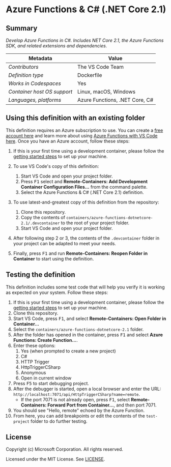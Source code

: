 # Azure Functions & C# (.NET Core 2.1)

## Summary

*Develop Azure Functions in C#. Includes NET Core 2.1, the Azure Functions SDK, and related extensions and dependencies.*

| Metadata | Value |  
|----------|-------|
| *Contributors* | The VS Code Team |
| *Definition type* | Dockerfile |
| *Works in Codespaces* | Yes |
| *Container host OS support* | Linux, macOS, Windows |
| *Languages, platforms* | Azure Functions, .NET Core, C# |

## Using this definition with an existing folder

This definition requires an Azure subscription to use. You can create a [free account here](https://azure.microsoft.com/en-us/free/serverless/) and learn more about using [Azure Functions with VS Code here](https://docs.microsoft.com/en-us/azure/azure-functions/functions-create-first-function-vs-code). Once you have an Azure account, follow these steps:

1. If this is your first time using a development container, please follow the [getting started steps](https://aka.ms/vscode-remote/containers/getting-started) to set up your machine.

2. To use VS Code's copy of this definition:
   1. Start VS Code and open your project folder.
   2. Press <kbd>F1</kbd> select and **Remote-Containers: Add Development Container Configuration Files...** from the command palette.
   3. Select the Azure Functions & C# (.NET Core 2.1) definition.

3. To use latest-and-greatest copy of this definition from the repository:
   1. Clone this repository.
   2. Copy the contents of `containers/azure-functions-dotnetcore-2.1/.devcontainer` to the root of your project folder.
   3. Start VS Code and open your project folder.

4. After following step 2 or 3, the contents of the `.devcontainer` folder in your project can be adapted to meet your needs.

5. Finally, press <kbd>F1</kbd> and run **Remote-Containers: Reopen Folder in Container** to start using the definition.

## Testing the definition

This definition includes some test code that will help you verify it is working as expected on your system. Follow these steps:

1. If this is your first time using a development container, please follow the [getting started steps](https://aka.ms/vscode-remote/containers/getting-started) to set up your machine.
2. Clone this repository.
3. Start VS Code, press <kbd>F1</kbd>, and select **Remote-Containers: Open Folder in Container...**
4. Select the `containers/azure-functions-dotnetcore-2.1` folder.
5. After the folder has opened in the container, press <kbd>F1</kbd> and select **Azure Functions: Create Function...**.
6. Enter these options:
   1. Yes (when prompted to create a new project)
   2. C#
   3. HTTP Trigger
   4. HttpTriggerCSharp
   5. Anonymous
   6. Open in current window
7. Press <kbd>F5</kbd> to start debugging project.
8. After the debugger is started, open a local browser and enter the URL: `http://localhost:7071/api/HttpTriggerCSharp?name=remote`.
    - If the port 7071 is not already open, press <kbd>F1</kbd>, select **Remote-Containers: Forward Port from Container...**, and then port 7071.
9.  You should see "Hello, remote" echoed by the Azure Function.
10. From here, you can add breakpoints or edit the contents of the `test-project` folder to do further testing.

## License

Copyright (c) Microsoft Corporation. All rights reserved.

Licensed under the MIT License. See [LICENSE](https://github.com/Microsoft/vscode-dev-containers/blob/master/LICENSE).
